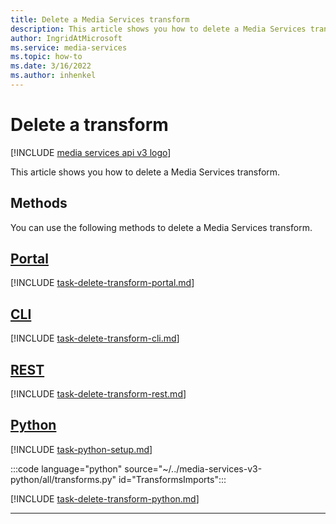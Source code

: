 ```yaml
---
title: Delete a Media Services transform
description: This article shows you how to delete a Media Services transform.
author: IngridAtMicrosoft
ms.service: media-services
ms.topic: how-to
ms.date: 3/16/2022
ms.author: inhenkel
---
```


# Delete a transform

[!INCLUDE [media services api v3 logo](./includes/v3-hr.md)]

This article shows you how to delete a Media Services transform.

## Methods

You can use the following methods to delete a Media Services transform.

## [Portal](#tab/portal/)

[!INCLUDE [task-delete-transform-portal.md](./includes/task-delete-transform-portal.md)]

## [CLI](#tab/cli/)

[!INCLUDE [task-delete-transform-cli.md](./includes/task-delete-transform-cli.md)]

## [REST](#tab/rest/)

[!INCLUDE [task-delete-transform-rest.md](./includes/task-delete-transform-rest.md)]

## [Python](#tab/python/)

[!INCLUDE [task-python-setup.md](./includes/task-python-setup.md)]

:::code language="python" source="~/../media-services-v3-python/all/transforms.py" id="TransformsImports":::

[!INCLUDE [task-delete-transform-python.md](./includes/task-delete-transform-python.md)]

---
